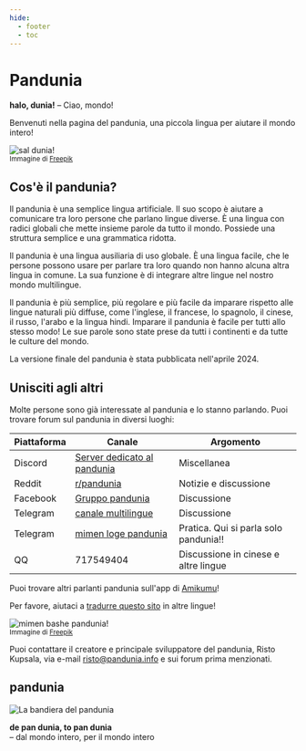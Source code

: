 ```yaml
---
hide:
  - footer
  - toc
---
```


# Pandunia

**halo, dunia!**
– Ciao, mondo!

Benvenuti nella pagina del pandunia,
una piccola lingua per aiutare il mondo intero!

![](http://www.pandunia.info/grafe/halo_dunia.png "sal dunia!")  
<small>Immagine di [Freepik](http://www.freepik.com)</small>

## Cos'è il pandunia?

Il pandunia è una semplice lingua artificiale.
Il suo scopo è aiutare a comunicare tra loro persone che parlano lingue diverse.
È una lingua con radici globali
che mette insieme parole da tutto il mondo.
Possiede una struttura semplice e una grammatica ridotta.

Il pandunia è una lingua ausiliaria di uso globale.
È una lingua facile, che le persone possono usare per parlare tra loro
quando non hanno alcuna altra lingua in comune.
La sua funzione è di integrare altre lingue nel nostro mondo multilingue.

Il pandunia è più semplice, più regolare e più facile da imparare rispetto alle lingue naturali più diffuse,
come l'inglese, il francese, lo spagnolo, il cinese, il russo, l'arabo e la lingua hindi.
Imparare il pandunia è facile per tutti allo stesso modo!
Le sue parole sono state prese da tutti i continenti e da tutte le culture del mondo.

La versione finale del pandunia è stata pubblicata nell'aprile 2024.

<!--
## Come impararlo?

- [Le basi del pandunia](B02_nutshell.md) (una sola breve pagina!)
- [Lezioni con dialoghi](K00_kurse.md)
- [Mini-lezioni con immagini](http://www.pandunia.info/pandunia/mini_xula.html)
- [Frasario](B03_baze_jumla.md)
- [Grammatica completa del panduria](pan.pdf) in formato PDF
- [Dizionario](tiddly.html)
- [Etimologia delle parole](leksaslia.md)
- Va' alla pagina
  [Pandunia lexe a dunia karte](http://www.pandunia.info/lexikarta/index.html)
  per vedere da dove proviene ogni parola del pandunia su una mappa del globo.
- [Storie in pandunia](https://www.pandunia.info/kitabe)

## Materiale su altri siti

- [Contare in pandunia](https://www.languagesandnumbers.com/how-to-count-in-pandunia/en/pandunia/) su _Of Languages and Numbers_
- [Flashcard e quiz](https://lingopolo.org/pandunia/) su _Lingopolo_
- [Fandom Wiki in pandunia](https://pandunia.fandom.com/)

## Articoli

- [Pandunia - la lingua ausiliaria veramente globale](I01_ration.md)
- [Semantica del pandunia](L02_sema.md)
- [Adattare le parole internazionali al pandunia](L02_lexe_modifikation.md)
- [Menzioni del pandunia in altre pubblicazionie](makal_tema_pandunia.md)
- [Perché mi piace il pandunia?](http://www.pandunia.info/makal/Why_do_I_like_Pandunia.pdf) - opinioni di chi lo ha imparato
-->

## Unisciti agli altri

Molte persone sono già interessate al pandunia e lo stanno parlando.
Puoi trovare forum sul pandunia in diversi luoghi:

| Piattaforma | Canale  | Argomento   |
|-------------|---------|-------------|
| Discord     | [Server dedicato al pandunia](https://discord.gg/CgZ6nUpj) | Miscellanea |
| Reddit      | [r/pandunia](https://www.reddit.com/r/pandunia/) | Notizie e discussione |
| Facebook    | [Gruppo pandunia](http://www.facebook.com/groups/pandunia) | Discussione |
| Telegram    | [canale multilingue](https://t.me/pandunia_grupe) | Discussione |
| Telegram    | [mimen loge pandunia](https://t.me/joinchat/AAAAAENlKqzlMtGkrmf5rg) | Pratica. Qui si parla solo pandunia!! |
| QQ          | 717549404 | Discussione in cinese e altre lingue |

Puoi trovare altri parlanti pandunia sull'app di [Amikumu](https://amikumu.com/)!

Per favore, aiutaci a [tradurre questo sito](M01_trabashe.md) in altre lingue!

![](http://www.pandunia.info/grafe/mome_loga_pandunia.png "mimen bashe pandunia!")  
<small>Immagine di [Freepik](http://www.freepik.com)</small>

Puoi contattare il creatore e principale sviluppatore del pandunia, Risto Kupsala, via e-mail
[risto@pandunia.info](mailto:risto@pandunia.info) e sui forum prima menzionati.

## pandunia

![](http://www.pandunia.info/grafe/bandir.png "La bandiera del pandunia")

**de pan dunia, to pan dunia**  
– dal mondo intero, per il mondo intero
